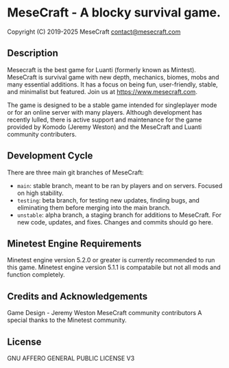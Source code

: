 MeseCraft - A blocky survival game.
==========================
Copyright (C) 2019-2025 MeseCraft
<contact@mesecraft.com>


Description
-------------------------
Mesecraft is the best game for Luanti (formerly known as Mintest). MeseCraft is survival game with new depth, mechanics, biomes, mobs and many essential additions. It has a focus on being fun, user-friendly, stable, and minimalist but featured. Join us at https://www.mesecraft.com.

The game is designed to be a stable game intended for singleplayer mode or for an online server with many players. Although development has recently lulled, there is active support and maintenance for the game provided by Komodo (Jeremy Weston) and the MeseCraft and Luanti community contributers.

Development Cycle
-------------------------
There are three main git branches of MeseCraft:
* `main`: stable branch, meant to be ran by players and on servers. Focused on high stability.
* `testing`: beta branch, for testing new updates, finding bugs, and eliminating them before merging into the main branch.
* `unstable`: alpha branch, a staging branch for additions to MeseCraft. For new code, updates, and fixes. Changes and commits should go here.

Minetest Engine Requirements
--------------------------
Minetest engine version 5.2.0 or greater is currently recommended to run this game.
Minetest engine version 5.1.1 is compatabile but not all mods and function completely.

Credits and Acknowledgements
-------------------------
Game Design - Jeremy Weston
MeseCraft community contributors
A special thanks to the Minetest community.

License
--------------------------
GNU AFFERO GENERAL PUBLIC LICENSE V3
